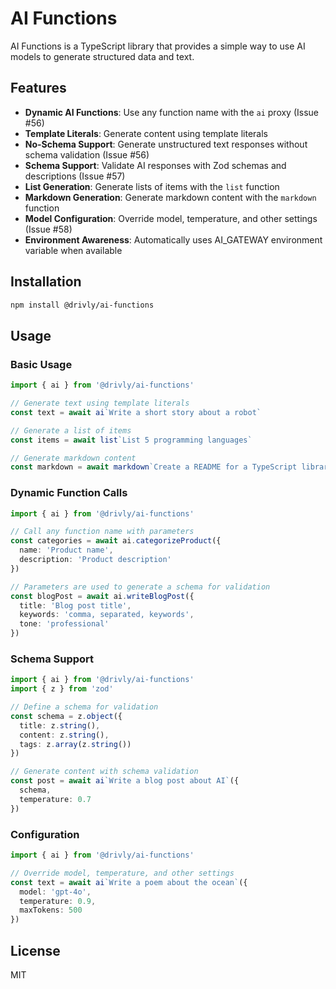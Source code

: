 # AI Functions

AI Functions is a TypeScript library that provides a simple way to use AI models to generate structured data and text.

## Features

- **Dynamic AI Functions**: Use any function name with the `ai` proxy (Issue #56)
- **Template Literals**: Generate content using template literals
- **No-Schema Support**: Generate unstructured text responses without schema validation (Issue #56)
- **Schema Support**: Validate AI responses with Zod schemas and descriptions (Issue #57)
- **List Generation**: Generate lists of items with the `list` function
- **Markdown Generation**: Generate markdown content with the `markdown` function
- **Model Configuration**: Override model, temperature, and other settings (Issue #58)
- **Environment Awareness**: Automatically uses AI_GATEWAY environment variable when available

## Installation

```bash
npm install @drivly/ai-functions
```

## Usage

### Basic Usage

```typescript
import { ai } from '@drivly/ai-functions'

// Generate text using template literals
const text = await ai`Write a short story about a robot`

// Generate a list of items
const items = await list`List 5 programming languages`

// Generate markdown content
const markdown = await markdown`Create a README for a TypeScript library`
```

### Dynamic Function Calls

```typescript
import { ai } from '@drivly/ai-functions'

// Call any function name with parameters
const categories = await ai.categorizeProduct({
  name: 'Product name',
  description: 'Product description'
})

// Parameters are used to generate a schema for validation
const blogPost = await ai.writeBlogPost({
  title: 'Blog post title',
  keywords: 'comma, separated, keywords',
  tone: 'professional'
})
```

### Schema Support

```typescript
import { ai } from '@drivly/ai-functions'
import { z } from 'zod'

// Define a schema for validation
const schema = z.object({
  title: z.string(),
  content: z.string(),
  tags: z.array(z.string())
})

// Generate content with schema validation
const post = await ai`Write a blog post about AI`({
  schema,
  temperature: 0.7
})
```

### Configuration

```typescript
import { ai } from '@drivly/ai-functions'

// Override model, temperature, and other settings
const text = await ai`Write a poem about the ocean`({
  model: 'gpt-4o',
  temperature: 0.9,
  maxTokens: 500
})
```

## License

MIT
